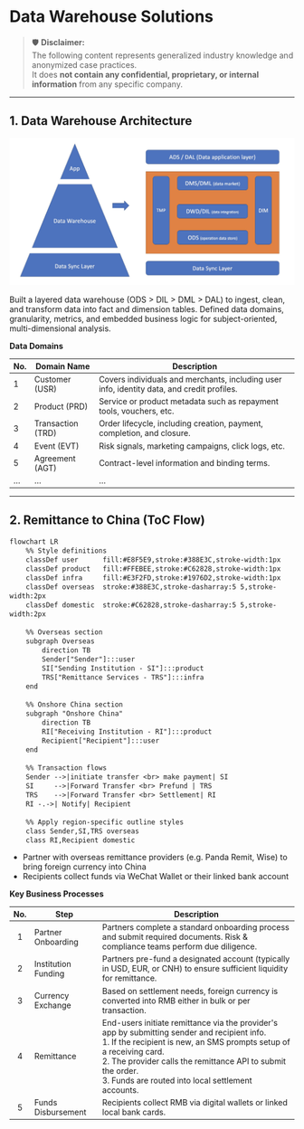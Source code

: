 # Data Warehouse Solutions

> 🛡️ **Disclaimer:**  
> The following content represents generalized industry knowledge and anonymized case practices.  
> It does **not contain any confidential, proprietary, or internal information** from any specific company.

---

## 1. Data Warehouse Architecture 

<div align="center">
  <img src="docs/dwh-1.jpg" alt="Diagram" width="700">
</div>

Built a layered data warehouse (ODS > DIL > DML > DAL) to ingest, clean, and transform data into fact and dimension tables. Defined data domains, granularity, metrics, and embedded business logic for subject-oriented, multi-dimensional analysis.

**Data Domains**

| No. | Domain Name    | Description |
|-----|----------------|-------------|
| 1   | Customer (USR) | Covers individuals and merchants, including user info, identity data, and credit profiles. |
| 2   | Product (PRD)  | Service or product metadata such as repayment tools, vouchers, etc. |
| 3   | Transaction (TRD) | Order lifecycle, including creation, payment, completion, and closure. |
| 4   | Event (EVT)    | Risk signals, marketing campaigns, click logs, etc. |
| 5   | Agreement (AGT)| Contract-level information and binding terms. |
| …   | …              | … |

---

## 2. Remittance to China (ToC Flow)

```mermaid
flowchart LR
    %% Style definitions
    classDef user      fill:#E8F5E9,stroke:#388E3C,stroke-width:1px
    classDef product   fill:#FFEBEE,stroke:#C62828,stroke-width:1px
    classDef infra     fill:#E3F2FD,stroke:#1976D2,stroke-width:1px
    classDef overseas  stroke:#388E3C,stroke-dasharray:5 5,stroke-width:2px
    classDef domestic  stroke:#C62828,stroke-dasharray:5 5,stroke-width:2px

    %% Overseas section
    subgraph Overseas
        direction TB
        Sender["Sender"]:::user
        SI["Sending Institution - SI"]:::product
        TRS["Remittance Services - TRS"]:::infra
    end

    %% Onshore China section
    subgraph "Onshore China"
        direction TB
        RI["Receiving Institution - RI"]:::product
        Recipient["Recipient"]:::user
    end

    %% Transaction flows
    Sender -->|initiate transfer <br> make payment| SI
    SI     -->|Forward Transfer <br> Prefund | TRS
    TRS    -->|Forward Transfer <br> Settlement| RI
    RI -.->| Notify| Recipient

    %% Apply region-specific outline styles
    class Sender,SI,TRS overseas
    class RI,Recipient domestic
```

- Partner with overseas remittance providers (e.g. Panda Remit, Wise) to bring foreign currency into China  
- Recipients collect funds via WeChat Wallet or their linked bank account  


**Key Business Processes**

| No. | Step                | Description |
|:---:|---------------------|-------------|
| 1   | Partner Onboarding  | Partners complete a standard onboarding process and submit required documents. Risk & compliance teams perform due diligence. |
| 2   | Institution Funding | Partners pre-fund a designated account (typically in USD, EUR, or CNH) to ensure sufficient liquidity for remittance. |
| 3   | Currency Exchange   | Based on settlement needs, foreign currency is converted into RMB either in bulk or per transaction. |
| 4   | Remittance          | End-users initiate remittance via the provider's app by submitting sender and recipient info.<br>1. If the recipient is new, an SMS prompts setup of a receiving card.<br>2. The provider calls the remittance API to submit the order.<br>3. Funds are routed into local settlement accounts. |
| 5   | Funds Disbursement  | Recipients collect RMB via digital wallets or linked local bank cards. |

